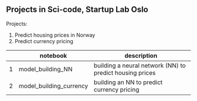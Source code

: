## Projects in Sci-code, Startup Lab Oslo

Projects:

1. Predict housing prices in Norway
2. Predict currency pricing 


|   | notebook          | description    |
|---|-------------------|----------------|
| 1 | model_building_NN | building a neural network (NN) to predict housing prices  |
| 2 | model_building_currency  | building an NN to predict currency pricing               |


